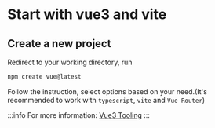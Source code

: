 # Start with vue3 and vite

## Create a new project

Redirect to your working directory, run

```bash
npm create vue@latest
```

Follow the instruction, select options based on your need.(It's recommended to work with `typescript`, `vite` and `Vue Router`)

:::info
For more information: [Vue3 Tooling](https://vuejs.org/guide/scaling-up/tooling.html#project-scaffolding)
:::
